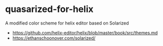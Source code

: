 # quasarized-for-helix
A modified color scheme for helix editor based on Solarized

- https://github.com/helix-editor/helix/blob/master/book/src/themes.md
- https://ethanschoonover.com/solarized/
